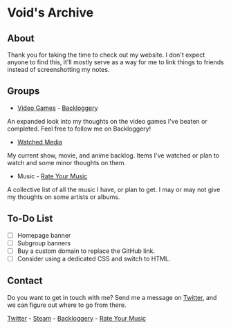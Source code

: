 # Void's Archive

## About
Thank you for taking the time to check out my website. I don't expect anyone to find this, it'll mostly serve as a way for me to link things to friends instead of screenshotting my notes. 

## Groups
- [Video Games](./VideoGames/videogame-index) - [Backloggery](https://www.backloggery.com/QueenRaven29)
    
An expanded look into my thoughts on the video games I've beaten or completed. Feel free to follow me on Backloggery!

- [Watched Media](./Media/media-index)
    
My current show, movie, and anime backlog. Items I've watched or plan to watch and some minor thoughts on them. 

- Music - [Rate Your Music](https://rateyourmusic.com/~voidgazer_jamie)
    
A collective list of all the music I have, or plan to get. I may or may not give my thoughts on some artists or albums. 

## To-Do List

- [ ] Homepage banner
- [ ] Subgroup banners
- [ ] Buy a custom domain to replace the GitHub link.
- [ ] Consider using a dedicated CSS and switch to HTML. 

## Contact
Do you want to get in touch with me? Send me a message on [Twitter](https://twitter.com/jamieofthevoid), and we can figure out where to go from there.

[Twitter](https://twitter.com/jamieofthevoid) - [Steam](https://steamcommunity.com/id/queenofthevoid/) - [Backloggery](https://www.backloggery.com/QueenRaven29) - [Rate Your Music](https://rateyourmusic.com/~voidgazer_jamie)